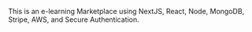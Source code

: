 This is an e-learning Marketplace using NextJS, React, Node, MongoDB, Stripe, AWS, and Secure Authentication.
